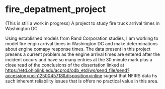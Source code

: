 # fire_depatment_project

(This is still a work in progress)
A project to study fire truck arrival times in Washington DC

Using established models from Rand Corporation studies, I am working to model fire engin arrival times in Washington DC and make determinations about engine comapy response times.  The data present in this project presens a current problem as the engine arrival times are entered after the incident occurs and have so many entries at the 30 minute mark plus a close read of the conclusions of the dissertation linked at https://etd.ohiolink.edu/acprod/odb_etd/ws/send_file/send?accession=ucin1250045718&disposition=inline
sugest that NFIRS data hs such inherent reliability issues that is offers no practical value in this area.
